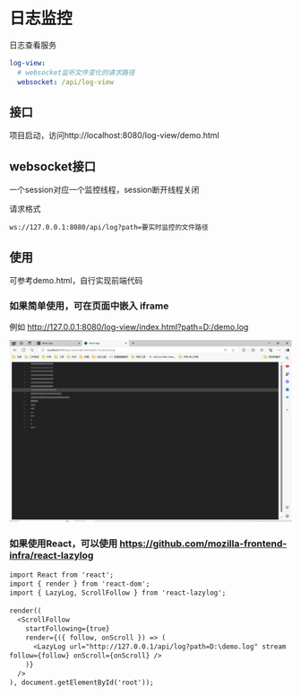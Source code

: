 # 日志监控

日志查看服务

```yaml
log-view:
  # websocket监听文件变化的请求路径
  websocket: /api/log-view

```

## 接口

项目启动，访问http://localhost:8080/log-view/demo.html

## websocket接口

一个session对应一个监控线程，session断开线程关闭

请求格式

```
ws://127.0.0.1:8080/api/log?path=要实时监控的文件路径
```


## 使用
可参考demo.html，自行实现前端代码

### 如果简单使用，可在页面中嵌入 iframe

例如 http://127.0.0.1:8080/log-view/index.html?path=D:/demo.log


![img.png](doc/img.png)


### 如果使用React，可以使用 https://github.com/mozilla-frontend-infra/react-lazylog

```
import React from 'react';
import { render } from 'react-dom';
import { LazyLog, ScrollFollow } from 'react-lazylog';

render((
  <ScrollFollow
    startFollowing={true}
    render={({ follow, onScroll }) => (
      <LazyLog url="http://127.0.0.1/api/log?path=D:\demo.log" stream follow={follow} onScroll={onScroll} />
    )}
  />
), document.getElementById('root'));

```


